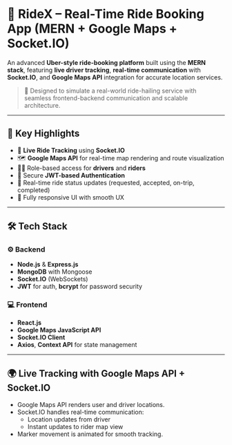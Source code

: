 # 🚖 RideX – Real-Time Ride Booking App (MERN + Google Maps + Socket.IO)

An advanced **Uber-style ride-booking platform** built using the **MERN stack**, featuring **live driver tracking**, **real-time communication** with **Socket.IO**, and **Google Maps API** integration for accurate location services.

> 🚀 Designed to simulate a real-world ride-hailing service with seamless frontend-backend communication and scalable architecture.

---

## 📌 Key Highlights

- 🔴 **Live Ride Tracking** using **Socket.IO**
- 🗺️ **Google Maps API** for real-time map rendering and route visualization
- 🧑‍✈️ Role-based access for **drivers** and **riders**
- 🔐 Secure **JWT-based Authentication**
- 🔄 Real-time ride status updates (requested, accepted, on-trip, completed)
- 📱 Fully responsive UI with smooth UX

---

## 🛠️ Tech Stack

### ⚙️ Backend
- **Node.js** & **Express.js**
- **MongoDB** with Mongoose
- **Socket.IO** (WebSockets)
- **JWT** for auth, **bcrypt** for password security

### 💻 Frontend
- **React.js**
- **Google Maps JavaScript API**
- **Socket.IO Client**
- **Axios**, **Context API** for state management

---

## 🌍 Live Tracking with Google Maps API + Socket.IO

- Google Maps API renders user and driver locations.
- Socket.IO handles real-time communication:
  - Location updates from driver
  - Instant updates to rider map view
- Marker movement is animated for smooth tracking.


